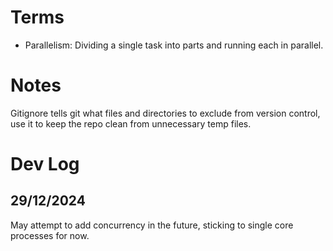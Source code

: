 # Terms
- Parallelism: Dividing a single task into parts and running each in parallel.

# Notes
Gitignore tells git what files and directories to exclude from version control, use it to keep the repo clean from unnecessary temp files.

# Dev Log
## 29/12/2024
May attempt to add concurrency in the future, sticking to single core processes for now.


